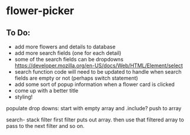 # flower-picker

## To Do:

* add more flowers and details to database
* add more search fields (one for each detail)
* some of the search fields can be dropdowns https://developer.mozilla.org/en-US/docs/Web/HTML/Element/select
* search function code will need to be updated to handle when search fields are empty or not (perhaps switch statement)
* add some sort of popup information when a flower card is clicked
* come up with a better title
* styling!

populate drop downs:
start with empty array and .include? push to array 

search-
stack filter
first filter puts out array.
then use that filtered array to pass to the next filter and so on.